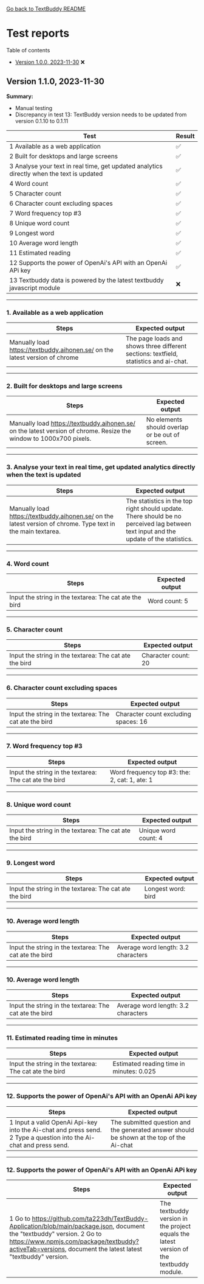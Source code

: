 [Go back to TextBuddy README](README.md)

# Test reports
Table of contents
- [Version 1.0.0, 2023-11-30](#version-100-2023-11-30) ❌

## Version 1.1.0, 2023-11-30
**Summary:**
- Manual testing
- Discrepancy in test 13: TextBuddy version needs to be updated from version 0.1.10 to 0.1.11

**Test** | Result
---|---
1 Available as a web application | ✅
2 Built for desktops and large screens | ✅
3 Analyse your text in real time, get updated analytics directly when the text is updated | ✅
4 Word count | ✅
5 Character count | ✅
6 Character count excluding spaces | ✅
7 Word frequency top #3 | ✅
8 Unique word count | ✅
9 Longest word | ✅
10 Average word length | ✅
11 Estimated reading | ✅
12 Supports the power of OpenAi's API with an OpenAi APi key | ✅
13 Textbuddy data is powered by the latest textbuddy javascript module | ❌

---
### 1. Available as a web application
Steps | Expected output
---|---
Manually load https://textbuddy.aihonen.se/ on the latest version of chrome | The page loads and shows three different sections: textfield, statistics and ai-chat.

---
### 2. Built for desktops and large screens
Steps | Expected output
---|---
Manually load https://textbuddy.aihonen.se/ on the latest version of chrome. Resize the window to 1000x700 pixels. | No elements should overlap or be out of screen.

---
### 3. Analyse your text in real time, get updated analytics directly when the text is updated
Steps | Expected output
---|---
Manually load https://textbuddy.aihonen.se/ on the latest version of chrome. Type text in the main textarea. | The statistics in the top right should update. There should be no perceived lag between text input and the update of the statistics.

---
### 4. Word count
Steps | Expected output
---|---
Input the string in the textarea: The cat ate the bird | Word count: 5

---
### 5. Character count
Steps | Expected output
---|---
Input the string in the textarea: The cat ate the bird | Character count: 20

---
### 6. Character count excluding spaces
Steps | Expected output
---|---
Input the string in the textarea: The cat ate the bird | Character count excluding spaces: 16

---
### 7. Word frequency top #3
Steps | Expected output
---|---
Input the string in the textarea: The cat ate the bird | Word frequency top #3: the: 2, cat: 1, ate: 1

---
### 8. Unique word count
Steps | Expected output
---|---
Input the string in the textarea: The cat ate the bird | Unique word count: 4

---
### 9. Longest word
Steps | Expected output
---|---
Input the string in the textarea: The cat ate the bird | Longest word: bird

---
### 10. Average word length
Steps | Expected output
---|---
Input the string in the textarea: The cat ate the bird | Average word length: 3.2 characters

---
### 10. Average word length
Steps | Expected output
---|---
Input the string in the textarea: The cat ate the bird | Average word length: 3.2 characters

---
### 11. Estimated reading time in minutes
Steps | Expected output
---|---
Input the string in the textarea: The cat ate the bird | Estimated reading time in minutes: 0.025

---
### 12. Supports the power of OpenAi's API with an OpenAi APi key
Steps | Expected output
---|---
1 Input a valid OpenAi Api-key into the Ai-chat and press send. 2 Type a question into the Ai-chat and press send. | The submitted question and the generated answer should be shown at the top of the Ai-chat

---
### 12. Supports the power of OpenAi's API with an OpenAi APi key
Steps | Expected output
---|---
1 Go to https://github.com/ta223dh/TextBuddy-Application/blob/main/package.json, document the "textbuddy" version. 2 Go to https://www.npmjs.com/package/textbuddy?activeTab=versions, document the latest latest "textbuddy" version. | The textbuddy version in the project equals the latest version of the textbuddy module.